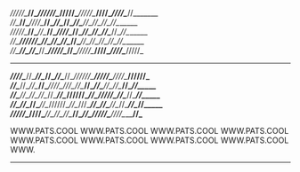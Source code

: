  
                                                                                                                          
   _/\/\/\/\/\________/\/\______/\/\/\/\/\/\____/\/\/\/\/\__________/\/\/\/\/\____/\/\/\/\______/\/\/\/\____/\/\_______   
   _/\/\____/\/\____/\/\/\/\________/\/\______/\/\________________/\/\__________/\/\____/\/\__/\/\____/\/\__/\/\_______   
   _/\/\/\/\/\____/\/\____/\/\______/\/\________/\/\/\/\__________/\/\__________/\/\____/\/\__/\/\____/\/\__/\/\_______   
   _/\/\__________/\/\/\/\/\/\______/\/\______________/\/\__/\/\__/\/\__________/\/\____/\/\__/\/\____/\/\__/\/\_______   
   _/\/\__________/\/\____/\/\______/\/\______/\/\/\/\/\____/\/\____/\/\/\/\/\____/\/\/\/\______/\/\/\/\____/\/\/\/\/\_   
   ____________________________________________________________________________________________________________________   
   ___/\/\/\/\____/\/\____/\/\______/\/\______/\/\____/\/\__/\/\/\/\/\/\______/\/\/\/\/\______/\/\/\/\____/\/\/\/\/\/\_   
   _/\/\____/\/\__/\/\____/\/\____/\/\/\/\____/\/\/\__/\/\______/\/\__________/\/\____/\/\__/\/\____/\/\______/\/\_____   
   _/\/\____/\/\__/\/\____/\/\__/\/\____/\/\__/\/\/\/\/\/\______/\/\__________/\/\/\/\/\____/\/\____/\/\______/\/\_____   
   _/\/\__/\/\____/\/\____/\/\__/\/\/\/\/\/\__/\/\__/\/\/\______/\/\__________/\/\____/\/\__/\/\____/\/\______/\/\_____   
   ___/\/\/\/\/\____/\/\/\/\____/\/\____/\/\__/\/\____/\/\______/\/\__________/\/\/\/\/\______/\/\/\/\________/\/\_____   
                                                                                                                          
   WWW.PATS.COOL WWW.PATS.COOL WWW.PATS.COOL WWW.PATS.COOL WWW.PATS.COOL WWW.PATS.COOL WWW.PATS.COOL WWW.PATS.COOL WWW.  
   ____________________________________________________________________________________________________________________   
